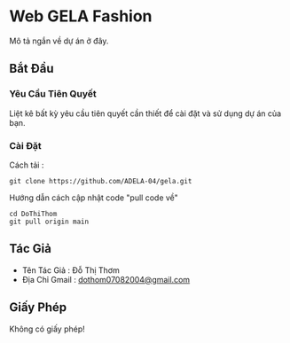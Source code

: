 # Web GELA Fashion

Mô tả ngắn về dự án ở đây.

## Bắt Đầu

### Yêu Cầu Tiên Quyết

Liệt kê bất kỳ yêu cầu tiên quyết cần thiết để cài đặt và sử dụng dự án của bạn.

### Cài Đặt
Cách tải :
```
git clone https://github.com/ADELA-04/gela.git
```
Hướng dẫn cách cập nhật code "pull code về"
```
cd DoThiThom
git pull origin main
```

## Tác Giả

- Tên Tác Giả : Đỗ Thị Thơm
- Địa Chỉ Gmail : dothom07082004@gmail.com

## Giấy Phép

Không có giấy phép!
